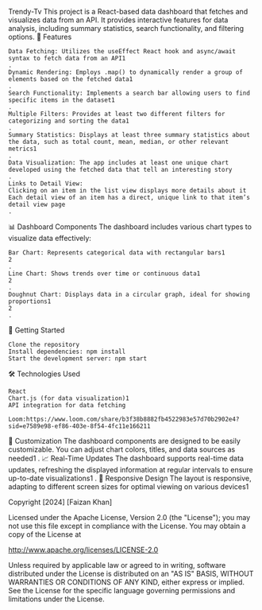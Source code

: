 Trendy-Tv
This project is a React-based data dashboard that fetches and visualizes data from an API. It provides interactive features for data analysis, including summary statistics, search functionality, and filtering options.
🎯 Features

    Data Fetching: Utilizes the useEffect React hook and async/await syntax to fetch data from an API1
    .
    Dynamic Rendering: Employs .map() to dynamically render a group of elements based on the fetched data1
    .
    Search Functionality: Implements a search bar allowing users to find specific items in the dataset1
    .
    Multiple Filters: Provides at least two different filters for categorizing and sorting the data1
    .
    Summary Statistics: Displays at least three summary statistics about the data, such as total count, mean, median, or other relevant metrics1
    .
    Data Visualization: The app includes at least one unique chart developed using the fetched data that tell an interesting story
    .
    Links to Detail View: 
    Clicking on an item in the list view displays more details about it
    Each detail view of an item has a direct, unique link to that item’s detail view page
    .
    

📊 Dashboard Components
The dashboard includes various chart types to visualize data effectively:

    Bar Chart: Represents categorical data with rectangular bars1
    2
    .
    Line Chart: Shows trends over time or continuous data1
    2
    .
    Doughnut Chart: Displays data in a circular graph, ideal for showing proportions1
    2
    .

🚀 Getting Started

    Clone the repository
    Install dependencies: npm install
    Start the development server: npm start

🛠️ Technologies Used

    React
    Chart.js (for data visualization)1
    API integration for data fetching

    Loom:https://www.loom.com/share/b3f38b8882fb4522983e57d70b2902e4?sid=e7589e98-ef86-403e-8f54-4fc11e166211

🔧 Customization
The dashboard components are designed to be easily customizable. You can adjust chart colors, titles, and data sources as needed1
.
📈 Real-Time Updates
The dashboard supports real-time data updates, refreshing the displayed information at regular intervals to ensure up-to-date visualizations1
.
🎨 Responsive Design
The layout is responsive, adapting to different screen sizes for optimal viewing on various devices1

Copyright [2024] [Faizan Khan]

Licensed under the Apache License, Version 2.0 (the "License"); you may not use this file except in compliance with the License. You may obtain a copy of the License at

http://www.apache.org/licenses/LICENSE-2.0

Unless required by applicable law or agreed to in writing, software distributed under the License is distributed on an "AS IS" BASIS, WITHOUT WARRANTIES OR CONDITIONS OF ANY KIND, either express or implied. See the License for the specific language governing permissions and limitations under the License.
